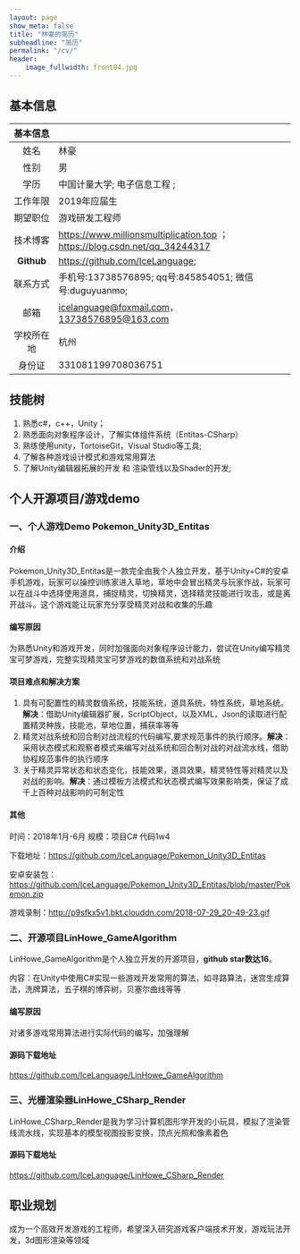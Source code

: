 ```yaml
---
layout: page
show_meta: false
title: "林豪的简历"
subheadline: "简历"
permalink: "/cv/"
header:
    image_fullwidth: front04.jpg
---
```




## 基本信息

|  基本信息  |                                                              |
| :--------: | :----------------------------------------------------------- |
|    姓名    | 林豪                                                         |
|    性别    | 男                                                           |
|    学历    | 中国计量大学;  电子信息工程 ;                                |
|  工作年限  | 2019年应届生                                                 |
|  期望职位  | 游戏研发工程师                                               |
|  技术博客  | https://www.millionsmultiplication.top ；https://blog.csdn.net/qq_34244317 |
| **Github** | https://github.com/IceLanguage;                              |
|  联系方式  | 手机号:13738576895;   qq号:845854051;  微信号:duguyuanmo;    |
|    邮箱    | icelanguage@foxmail.com，13738576895@163.com                 |
| 学校所在地 | 杭州                                                         |
|   身份证   | 331081199708036751                                           |

## 技能树

1. 熟悉c#，c++，Unity；
2. 熟悉面向对象程序设计，了解实体组件系统（Entitas-CSharp）
3. 熟练使用unity，TortoiseGit，Visual Studio等工具;
4. 了解各种游戏设计模式和游戏常用算法
5. 了解Unity编辑器拓展的开发 和 渲染管线以及Shader的开发;

## 个人开源项目/游戏demo

### 一、个人游戏Demo  Pokemon_Unity3D_Entitas

#### 介绍

Pokemon_Unity3D_Entitas是一款完全由我个人独立开发，基于Unity+C#的安卓手机游戏，玩家可以操控训练家进入草地，草地中会冒出精灵与玩家作战，玩家可以在战斗中选择使用道具，捕捉精灵，切换精灵，选择精灵技能进行攻击，或是离开战斗。这个游戏能让玩家充分享受精灵对战和收集的乐趣

#### 编写原因

为熟悉Unity和游戏开发，同时加强面向对象程序设计能力，尝试在Unity编写精灵宝可梦游戏，完整实现精灵宝可梦游戏的数值系统和对战系统

#### 项目难点和解决方案

1.  具有可配置性的精灵数值系统，技能系统，道具系统，特性系统，草地系统。**解决**：借助Unity编辑器扩展，ScriptObject，以及XML，Json的读取进行配置精灵种族，技能池，草地位置，捕获率等等
2.  精灵对战系统和回合制对战流程的代码编写,要求规范事件的执行顺序。**解决**：采用状态模式和观察者模式来编写对战系统和回合制对战的对战流水线，借助协程规范事件的执行顺序
3.  关于精灵异常状态和状态变化，技能效果，道具效果，精灵特性等对精灵以及对战的影响。**解决**：通过模板方法模式和状态模式编写效果影响类，保证了成千上百种对战影响的可制定性

#### 其他

时间：2018年1月-6月 规模：项目C# 代码1w4

下载地址：https://github.com/IceLanguage/Pokemon_Unity3D_Entitas

安卓安装包：https://github.com/IceLanguage/Pokemon_Unity3D_Entitas/blob/master/Pokemon.zip

游戏录制：http://p9sfkx5v1.bkt.clouddn.com/2018-07-29_20-49-23.gif

### 二、开源项目**LinHowe_GameAlgorithm**

LinHowe_GameAlgorithm是个人独立开发的开源项目，**github star数达16**。

内容：在Unity中使用C#实现一些游戏开发常用的算法，如寻路算法，迷宫生成算法，洗牌算法，五子棋的博弈树，贝塞尔曲线等等

#### 编写原因

对诸多游戏常用算法进行实际代码的编写，加强理解

#### 源码下载地址

https://github.com/IceLanguage/LinHowe_GameAlgorithm

### 三、光栅渲染器LinHowe_CSharp_Render

LinHowe_CSharp_Render是我为学习计算机图形学开发的小玩具，模拟了渲染管线流水线，实现基本的模型视图投影变换，顶点光照和像素着色

#### 源码下载地址

https://github.com/IceLanguage/LinHowe_CSharp_Render

## 职业规划

成为一个高效开发游戏的工程师，希望深入研究游戏客户端技术开发，游戏玩法开发，3d图形渲染等领域